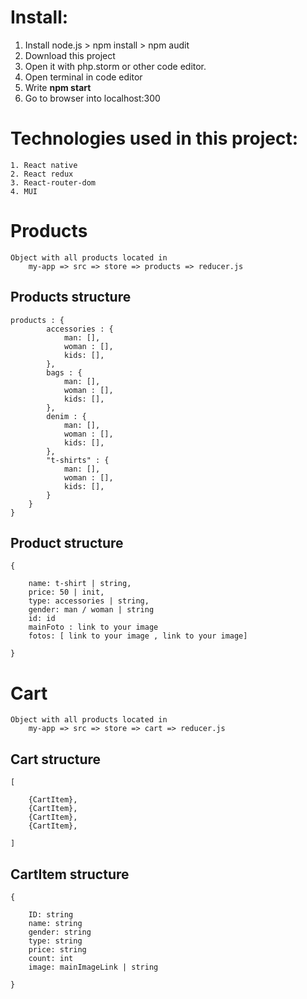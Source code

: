 # Install:
1. Install node.js > npm install > npm audit
2. Download this project
3. Open it with php.storm or other code editor.
4. Open terminal in code editor
5. Write **npm start**
6. Go to browser into localhost:300



# Technologies used in this project:

    1. React native
    2. React redux
    3. React-router-dom
    4. MUI

# Products
    Object with all products located in 
        my-app => src => store => products => reducer.js

## Products structure
    products : {
            accessories : { 
                man: [],
                woman : [],
                kids: [],
            },
            bags : {
                man: [],
                woman : [],
                kids: [],
            },
            denim : {
                man: [],
                woman : [],
                kids: [],
            },
            "t-shirts" : {
                man: [],
                woman : [],
                kids: [],
            }
        }
    }


## Product structure
    {

        name: t-shirt | string,
        price: 50 | init,
        type: accessories | string,
        gender: man / woman | string
        id: id
        mainFoto : link to your image
        fotos: [ link to your image , link to your image]

    }
# Cart
    Object with all products located in 
        my-app => src => store => cart => reducer.js

## Cart structure
    [

        {CartItem},
        {CartItem},
        {CartItem},
        {CartItem},

    ]

## CartItem structure
    {

        ID: string
        name: string
        gender: string
        type: string
        price: string
        count: int
        image: mainImageLink | string

    }


